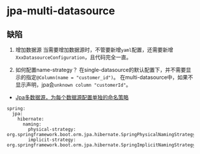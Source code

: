 # jpa-multi-datasource

## 缺陷

1. 增加数据源
当需要增加数据源时，不管要新增`yaml`配置，还需要新增`XxxDatasourceConfiguration`，且代码完全一直。

2. 如何配置name-strategy？
在single-datasource的默认配置下，并不需要显示的指定`@Column(name = "customer_id")`。
在multi-datasource中，如果不显示声明，jpa会`unknown column "customerId"`。

- [Jpa多数据源，为每个数据源配置单独的命名策略](https://www.jianshu.com/p/1a4a35bcf0f6)
```
spring:
  jpa:
    hibernate:
      naming:
        physical-strategy: org.springframework.boot.orm.jpa.hibernate.SpringPhysicalNamingStrategy
        implicit-strategy: org.springframework.boot.orm.jpa.hibernate.SpringImplicitNamingStrategy
```